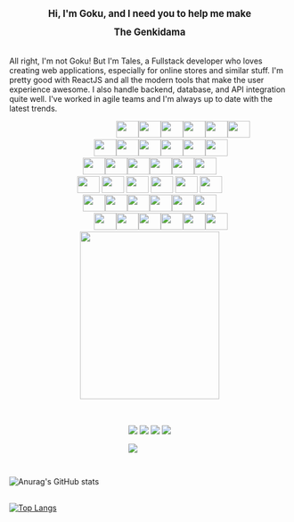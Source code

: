 
<div dir="auto" style="display: flex; flex-direction: column; align-items: center;" class="markdown-body entry-content container-lg f5" itemprop="text">
  <h1 style="font-size: larger; text-align: center; line-height: 2;"> Hi, I'm Goku, and I need you to help me make <br> <strong>The Genkidama</strong></h1>
  <p><span>All right, </span> I'm not Goku! But I'm Tales, a Fullstack developer who loves creating web applications, especially for online stores and similar stuff. I'm pretty good with ReactJS and all the modern tools that make the user experience awesome. I also handle backend, database, and API integration quite well. I've worked in agile teams and I'm always up to date with the latest trends. </p>
  <div style="width: 120px; margin-bottom: 3px; align-items: center; display: flex; justify-content: space-between;">
    <img height="30" width="40" src="https://cdn.jsdelivr.net/gh/devicons/devicon@latest/icons/nodejs/nodejs-original.svg" />
    <img height="30" width="40" src="https://cdn.jsdelivr.net/gh/devicons/devicon@latest/icons/nextjs/nextjs-original.svg" />
    <img height="30" width="40" src="https://cdn.jsdelivr.net/gh/devicons/devicon@latest/icons/react/react-original.svg" />
    <img height="30" width="40" src="https://cdn.jsdelivr.net/gh/devicons/devicon@latest/icons/express/express-original.svg" />
    <img height="30" width="40" src="https://cdn.jsdelivr.net/gh/devicons/devicon@latest/icons/figma/figma-original.svg" />
    <img height="30" width="40" src="https://cdn.jsdelivr.net/gh/devicons/devicon@latest/icons/nginx/nginx-original.svg" />
  </div>
  <div style="width: 200px; margin-bottom: 3px; align-items: center; display: flex; justify-content: space-between;">
    <img height="30" width="40" src="https://cdn.jsdelivr.net/gh/devicons/devicon@latest/icons/sass/sass-original.svg" />
    <img height="30" width="40" src="https://cdn.jsdelivr.net/gh/devicons/devicon@latest/icons/sequelize/sequelize-original.svg" />
    <img height="30" width="40" src="https://cdn.jsdelivr.net/gh/devicons/devicon@latest/icons/tailwindcss/tailwindcss-original.svg" />
    <img height="30" width="40" src="https://cdn.jsdelivr.net/gh/devicons/devicon@latest/icons/typescript/typescript-original.svg" />
    <img height="30" width="40" src="https://cdn.jsdelivr.net/gh/devicons/devicon@latest/icons/postgresql/postgresql-original.svg" />
    <img height="30" width="40" src="https://cdn.jsdelivr.net/gh/devicons/devicon@latest/icons/npm/npm-original-wordmark.svg" />
  </div>
  <div style="width: 240px; margin-bottom: 3px; align-items: center; display: flex; justify-content: space-between;">
    <img height="30" width="40" src="https://cdn.jsdelivr.net/gh/devicons/devicon@latest/icons/postman/postman-original.svg" />
    <img height="30" width="40" src="https://cdn.jsdelivr.net/gh/devicons/devicon@latest/icons/k6/k6-original.svg" />
    <img height="30" width="40" src="https://cdn.jsdelivr.net/gh/devicons/devicon@latest/icons/linux/linux-original.svg" />
    <img height="30" width="40" src="https://cdn.jsdelivr.net/gh/devicons/devicon@latest/icons/jest/jest-plain.svg" />
    <img height="30" width="40" src="https://cdn.jsdelivr.net/gh/devicons/devicon@latest/icons/html5/html5-original.svg" />
    <img height="30" width="40" src="https://cdn.jsdelivr.net/gh/devicons/devicon@latest/icons/css3/css3-original.svg" />
  </div>
  <div style="width: 260px; gap: 3px;  margin-bottom: 3px; align-items: center; display: flex; justify-content: space-between;">
    <img height="30" width="40" src="https://cdn.jsdelivr.net/gh/devicons/devicon@latest/icons/firebase/firebase-original.svg" />
    <img height="30" width="40" src="https://cdn.jsdelivr.net/gh/devicons/devicon@latest/icons/git/git-original.svg" />
    <img height="30" width="40" src="https://cdn.jsdelivr.net/gh/devicons/devicon@latest/icons/go/go-original.svg" />
    <img height="30" width="40" src="https://cdn.jsdelivr.net/gh/devicons/devicon@latest/icons/googlecloud/googlecloud-original.svg" />
    <img height="30" width="40" src="https://cdn.jsdelivr.net/gh/devicons/devicon@latest/icons/handlebars/handlebars-original.svg" />
    <img height="30" width="40" src="https://cdn.jsdelivr.net/gh/devicons/devicon@latest/icons/insomnia/insomnia-original.svg" />
  </div>
  <div style="width: 240px; margin-bottom: 3px; align-items: center; display: flex; justify-content: space-between;">          
    <img height="30" width="40" src="https://cdn.jsdelivr.net/gh/devicons/devicon@latest/icons/javascript/javascript-original.svg" />
    <img height="30" width="40" src="https://cdn.jsdelivr.net/gh/devicons/devicon@latest/icons/mysql/mysql-original-wordmark.svg" />
    <img height="30" width="40" src="https://cdn.jsdelivr.net/gh/devicons/devicon@latest/icons/nodemon/nodemon-original.svg" />
    <img height="30" width="40" src="https://cdn.jsdelivr.net/gh/devicons/devicon@latest/icons/puppeteer/puppeteer-original.svg" />
    <img height="30" width="40" src="https://cdn.jsdelivr.net/gh/devicons/devicon@latest/icons/travis/travis-original.svg" />
    <img height="30" width="40" src="https://cdn.jsdelivr.net/gh/devicons/devicon@latest/icons/ubuntu/ubuntu-original-wordmark.svg" />
  </div>
  <div style="width: 200px; margin-bottom: 3px; align-items: center; display: flex; justify-content: space-between;">
    <img height="30" width="40" src="https://cdn.jsdelivr.net/gh/devicons/devicon@latest/icons/vercel/vercel-original.svg" />
    <img height="30" width="40" src="https://cdn.jsdelivr.net/gh/devicons/devicon@latest/icons/docker/docker-original.svg" />
    <img height="30" width="40" src="https://cdn.jsdelivr.net/gh/devicons/devicon@latest/icons/vscode/vscode-original.svg" />
    <img height="30" width="40" src="https://cdn.jsdelivr.net/gh/devicons/devicon@latest/icons/yarn/yarn-original.svg" />
    <img height="30" width="40" src="https://cdn.jsdelivr.net/gh/devicons/devicon@latest/icons/nestjs/nestjs-original.svg" />
    <img height="30" width="40" src="https://cdn.jsdelivr.net/gh/devicons/devicon@latest/icons/prisma/prisma-original.svg" />
  </div>
  <div dir="auto">
      <img height="300" width="250" src="https://ofertinhasdacami.s3.sa-east-1.amazonaws.com/1707765234516.png" />
  </div>

  <h2 dir="auto"></h2>
  <div dir="auto"> 
    <a href="https://instagram.com/nascimentotalesdev" rel="nofollow"><img src="https://camo.githubusercontent.com/5fe8416cd5ba128163da401b036070cff85f0004eda8aa86575aaa1e93b1b5af/68747470733a2f2f696d672e736869656c64732e696f2f62616467652f2d496e7374616772616d2d2532334534343035463f7374796c653d666f722d7468652d6261646765266c6f676f3d696e7374616772616d266c6f676f436f6c6f723d7768697465" data-canonical-src="https://img.shields.io/badge/-Instagram-%23E4405F?style=for-the-badge&amp;logo=instagram&amp;logoColor=white" style="max-width: 100%;"></a>
    <a href="https://discord.gg/" rel="nofollow"><img src="https://camo.githubusercontent.com/7856ec0557b4de7dd3ede8e2612d2586f47bd2e7bf67e2413bade38f22b44693/68747470733a2f2f696d672e736869656c64732e696f2f62616467652f446973636f72642d3732383944413f7374796c653d666f722d7468652d6261646765266c6f676f3d646973636f7264266c6f676f436f6c6f723d7768697465" data-canonical-src="https://img.shields.io/badge/Discord-7289DA?style=for-the-badge&amp;logo=discord&amp;logoColor=white" style="max-width: 100%;"></a> 
    <a href="mailto:nascimentotalesdev@gmail.com"><img src="https://camo.githubusercontent.com/3f3a28cce40a1f01e5420a4d35b62542b0d78e38f03fbb75746873b8b68a58df/68747470733a2f2f696d672e736869656c64732e696f2f62616467652f2d476d61696c2d2532333333333f7374796c653d666f722d7468652d6261646765266c6f676f3d676d61696c266c6f676f436f6c6f723d7768697465" data-canonical-src="https://img.shields.io/badge/-Gmail-%23333?style=for-the-badge&amp;logo=gmail&amp;logoColor=white" style="max-width: 100%;"></a>
    <a href="https://www.linkedin.com/in/nascimentotalesdev" rel="nofollow"><img src="https://camo.githubusercontent.com/1fb28218088b45b065a7445cafa9d5f027a657f17cb4f8b3a9472b1f59952949/68747470733a2f2f696d672e736869656c64732e696f2f62616467652f2d4c696e6b6564496e2d2532333030373742353f7374796c653d666f722d7468652d6261646765266c6f676f3d6c696e6b6564696e266c6f676f436f6c6f723d7768697465" data-canonical-src="https://img.shields.io/badge/-LinkedIn-%230077B5?style=for-the-badge&amp;logo=linkedin&amp;logoColor=white" style="max-width: 100%;"></a> 

<a href="https://api.whatsapp.com/send?phone=5541984819091&text=Olá%20Tales!%20" rel="nofollow"><img src="https://img.shields.io/badge/WhatsApp-25D366?style=for-the-badge&logo=whatsapp&logoColor=white" style="max-width: 100%;"></a>
</div>

</div>

<h2 dir="auto"></h2>

![Anurag's GitHub stats](https://github-readme-stats.vercel.app/api?username=nascimentotalesdev&show_icons=true&theme=radical)

<h2 dir="auto"></h2>

[![Top Langs](https://github-readme-stats.vercel.app/api/top-langs/?username=nascimentotalesdev&layout=pie&theme=radical)](https://github.com/nascimentotalesdev/github-readme-stats)



